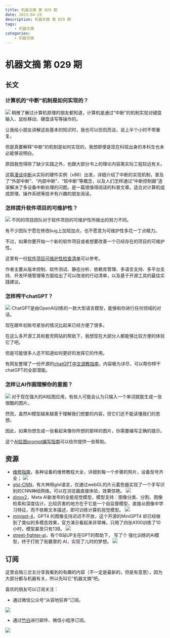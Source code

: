 ```yaml
---
title: 机器文摘 第 029 期
date: 2023-04-19
description: 机器文摘 第 029 期
tags:
    - 机器文摘
categories:
    - 机器文摘
---
```

# 机器文摘 第 029 期
## 长文
### 计算机的“中断”机制是如何实现的？
![](2023-04-19-09-37-58.png)
稍微了解过计算机原理的朋友都知道，计算机是通过“中断”的机制实现对键盘输入、鼠标移动、硬盘读写等操作的。

让我给小朋友讲解这些基本的知识时，我也可以侃侃而谈，说上半个小时不带重复。

但是真要解释“中断”的机制是如何实现的，我想即便是现在科班出身的本科生也未必能够说明白。

原因我觉得除了缺少实践之外，也跟大部分书上的理论内容离实际工程较远有关。

这篇[漫谈中断](https://r12f.com/posts/interrupts/)从实际的硬件实例（x86）出发，详细介绍了中断的实现机制，普及了“外部中断”、“内部中断”、“软中断”等概念，以及人们怎样通过“中断控制器”逐渐解决了多设备中断处理的问题。是一篇很值得阅读的科普文章。适合对计算机组成原理、操作系统等技术有兴趣的朋友阅读。

### 怎样提升软件项目的可维护性？
![](2023-04-19-09-54-43.png)
不同的项目团队对于软件项目的可维护性所做出的努力不同。

有不少团队宁愿在修改bug上加班加点，也不愿意为可维护性多花一丁点精力。

不过，如果你要开始一个新的软件项目或者想要改善一个已经存在的项目的可维护性。

这里有一份[软件项目可维护性检查清单](https://hix.dev/tutorials/general/software-project-checklist)可以参考。

作者主要从版本控制、软件测试、静态分析、依赖库管理、多语言支持、多平台支持、开发环境管理等方面给出了可以改进的行动清单，以及基于开源工具的最佳实践建议。

### 怎样榨干chatGPT？
![](2023-04-19-10-06-59.png)
ChatGPT是由OpenAI训练的一款大型语言模型，能够和你进行任何领域的对话。

现在跟年初账号紧张的情况比起来已经方便了很多。

在这么多开源工具和套壳网站的帮助下，我想现在大部分人都能够比较方便的体验它了吧。

但是可能很多人还不知道如何更好的发挥它的作用。

有网友整理了一份开源的[chatGPT中文调教指南](https://github.com/PlexPt/awesome-chatgpt-prompts-zh)，内容极为详尽，可以帮你榨干chatGPT的全部潜能。

### 怎样让AI作画理解你的意图？
![](2023-04-19-10-17-26.png)
对于现在强大的AI绘图应用，有些人可能会认为只输入一个单词就能生成一张很酷的图片。

然而，虽然AI模型越来越善于理解我们想要的内容，但它们还不能读懂我们的思想。

因此，如果你想生成一张看起来像你所想的那样的图片，你需要编写正确的提示。

这个[AI绘图prompt编写指南](https://boostpixels.com/short-guide)可以给你提供一些帮助。

## 资源
- [维修指南](https://zh.ifixit.com/Guide)，各种设备的维修教程大全，详细到每一个步骤的照片，设备型号齐全； 
  ![](2023-04-19-10-22-36.png)
- [glsl-CNN](https://shadertoy.com/view/msVXWD)，有大神用glsl语言，仅通过webGL的片元着色器实现了一个手写识别的CNN神经网络。可以在浏览器直接体验，效果惊艳。
  ![](2023-04-19-10-31-02.png)
- [dinov2](https://github.com/facebookresearch/dinov2)，Meta AI新发布的全能视觉模型，模型支持：图像分类、分割、图像检索和深度估计。比较厉害的地方在于它是一个自监督模型，直接从图像中学习特征，而不依赖文本描述，即可训练计算机视觉模型。
  ![](2023-04-19-10-31-37.png)
- [minigpt-4](https://minigpt-4.github.io/)，GPT4 的图像支持迟迟不开放，这个开源的MiniGPT4 却已经做到了类似的多模态效果，官方演示看起来非常棒。只用了四张A100训练了10小时，模型甚至只有13B。
  ![](2023-04-19-10-33-47.png)
- [street-fighter-ai](https://github.com/linyiLYi/street-fighter-ai)，有个B站UP主在GPT的帮助下， 写了个 强化训练的AI模型，终于打败了街霸里的 AI，实现了儿时的梦想。
  ![](2023-04-19-10-36-53.png)
## 订阅
这里会隔三岔五分享我看到的有趣的内容（不一定是最新的，但是有意思），因为大部分都与机器有关，所以先叫它“机器文摘”吧。

喜欢的朋友可以订阅关注：

- 通过微信公众号“从容地狂奔”订阅。

![](../weixin.jpg)

- 通过[竹白](https://zhubai.love/)进行邮件、微信小程序订阅。

![](../zhubai.jpg)